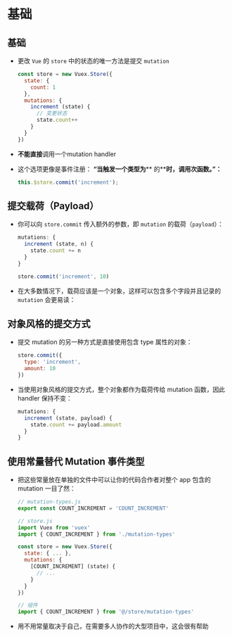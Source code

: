 # 基础

## 基础

  - 更改 `Vue` 的 `store` 中的状态的唯一方法是提交 `mutation`

    ```javascript
    const store = new Vuex.Store({
      state: {
        count: 1
      },
      mutations: {
        increment (state) {
          // 变更状态
          state.count++
        }
      }
    })
    ```

  - **不能直接**调用一个mutation handler

  - 这个选项更像是事件注册： **“当触发一个类型为**\*\*  的\*\*​**时，调用次函数。”：**

    ```javascript
    this.$store.commit('increment');
    ```

## 提交载荷（Payload）

  - 你可以向 `store.commit` 传入额外的参数，即 `mutation` 的载荷（`payload`）：

    ```javascript
    mutations: {
      increment (state, n) {
        state.count += n
      }
    }
    ```

    ```javascript
    store.commit('increment', 10)
    ```

  - 在大多数情况下，载荷应该是一个对象，这样可以包含多个字段并且记录的 `mutation` 会更易读：

## 对象风格的提交方式

  - 提交 mutation 的另一种方式是直接使用包含 type 属性的对象：

    ```javascript
    store.commit({
      type: 'increment',
      amount: 10
    })
    ```

  - 当使用对象风格的提交方式，整个对象都作为载荷传给 mutation 函数，因此 handler 保持不变：

    ```javascript
    mutations: {
      increment (state, payload) {
        state.count += payload.amount
      }
    }
    ```

## 使用常量替代 Mutation 事件类型

  - 把这些常量放在单独的文件中可以让你的代码合作者对整个 app 包含的 mutation 一目了然：

    ```javascript
    // mutation-types.js
    export const COUNT_INCREMENT = 'COUNT_INCREMENT'
    ```

    ```javascript
    // store.js
    import Vuex from 'vuex'
    import { COUNT_INCREMENT } from './mutation-types'

    const store = new Vuex.Store({
      state: { ... },
      mutations: {
        [COUNT_INCREMENT] (state) {
          // ...
        }
      }
    })
    ```

    ```javascript
    // 组件
    import { COUNT_INCREMENT } from '@/store/mutation-types'
    ```

  - 用不用常量取决于自己，在需要多人协作的大型项目中，这会很有帮助
